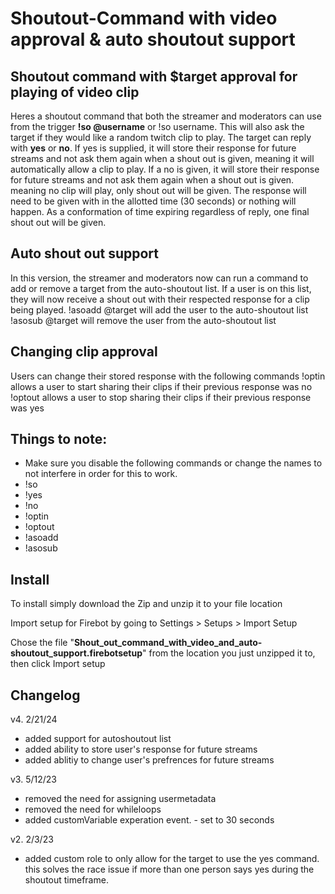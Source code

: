 # Shoutout-Command with video approval & auto shoutout support
## Shoutout command with $target approval for playing of video clip

Heres a shoutout command that both the streamer and moderators can use from the trigger **!so @username** or !so username. This will also ask the target if they would like a random twitch clip to play. The target can reply with **yes** or **no**. If yes is supplied, it will store their response for future streams and not ask them again when a shout out is given, meaning it will automatically allow a clip to play. If a no is given, it will store their response for future streams and not ask them again when a shout out is given. meaning no clip will play, only shout out will be given. The response will need to be given with in the allotted time (30 seconds) or nothing will happen. As a conformation of time expiring regardless of reply, one final shout out will be given.

## Auto shout out support
In this version, the streamer and moderators now can run a command to add or remove a target from the auto-shoutout list. If a user is on this list, they will now receive a shout out with their respected response for a clip being played. 
!asoadd @target will add the user to the auto-shoutout list
!asosub @target will remove the user from the auto-shoutout list

## Changing clip approval
Users can change their stored response with the following commands
!optin allows a user to start sharing their clips if their previous response was no
!optout allows a user to stop sharing their clips if their previous response was yes

## Things to note:
  * Make sure you disable the following commands or change the names to not interfere in order for this to work.
  * !so
  * !yes
  * !no
  * !optin
  * !optout
  * !asoadd
  * !asosub

## Install
 To install simply download the Zip and unzip it to your file location 
 
 Import setup for Firebot by going to Settings > Setups > Import Setup
 
 Chose the file "**Shout_out_command_with_video_and_auto-shoutout_support.firebotsetup**" from the location you just unzipped it to, then click Import setup

## Changelog

v4. 2/21/24
 * added support for autoshoutout list
 * added ability to store user's response for future streams
 * added ablitiy to change user's prefrences for future streams

v3. 5/12/23
 * removed the need for assigning usermetadata
 * removed the need for whileloops
 * added customVariable experation event. - set to 30 seconds

v2. 2/3/23
 * added custom role to only allow for the target to use the yes command. 
    this solves the race issue if more than one person says yes during the shoutout timeframe.
